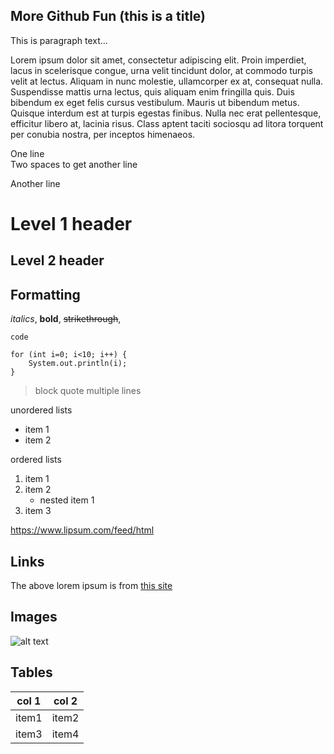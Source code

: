 More Github Fun (this is a title)
---------------------------------
This is paragraph text...

Lorem ipsum dolor sit amet, consectetur adipiscing elit. Proin imperdiet, lacus in scelerisque congue, urna velit tincidunt dolor, at commodo turpis velit at lectus. Aliquam in nunc molestie, ullamcorper ex at, consequat nulla. Suspendisse mattis urna lectus, quis aliquam enim fringilla quis. Duis bibendum ex eget felis cursus vestibulum. Mauris ut bibendum metus. Quisque interdum est at turpis egestas finibus. Nulla nec erat pellentesque, efficitur libero at, lacinia risus. Class aptent taciti sociosqu ad litora torquent per conubia nostra, per inceptos himenaeos.

One line  
Two spaces to get another line

Another line

# Level 1 header
## Level 2 header

## Formatting
*italics*, **bold**, ~~strikethrough~~,

`code`

```
for (int i=0; i<10; i++) {
    System.out.println(i);
}
```

>block quote
>multiple lines

unordered lists
* item 1
* item 2

ordered lists
1. item 1
1. item 2
    * nested item 1
1. item 3

https://www.lipsum.com/feed/html

## Links
The above lorem ipsum is from [this site](https://www.lipsum.com/feed/html)

## Images
![alt text](https://steemitimages.com/0x0/https://steemitimages.com/DQmZoxt18AetawkUVcZX24CZbde9rgQ9gnX1xWFUXTqYAS5/I-love-Markdown.jpg)

## Tables
|col 1|col 2|
|----|----|
|item1|item2|
|item3|item4|